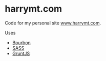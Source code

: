 # harrymt.com
Code for my personal site www.harrymt.com.


Uses

- [Bourbon](http://bourbon.io/)
- [SASS](http://sass-lang.com/)
- [GruntJS](http://gruntjs.com/)
